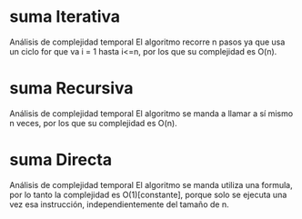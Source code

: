 # suma Iterativa

Análisis de complejidad temporal
El algoritmo recorre n pasos ya que usa un ciclo for que va i = 1 hasta i<=n, por los que su complejidad es O(n).

# suma Recursiva

Análisis de complejidad temporal
El algoritmo se manda a llamar a sí mismo n veces, por los que su complejidad es O(n).

# suma Directa

Análisis de complejidad temporal
El algoritmo se manda utiliza una formula, por lo tanto la complejidad es O(1)[constante], porque solo se 
ejecuta una vez esa instrucción, independientemente del tamaño de n.